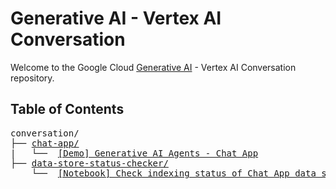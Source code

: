 # Generative AI - Vertex AI Conversation

Welcome to the Google Cloud [Generative AI](https://cloud.google.com/ai/generative-ai/) - Vertex AI Conversation repository.

## Table of Contents
<!-- markdownlint-disable MD033 -->
<pre>
conversation/
├── <a href="chat-app">chat-app/</a>
|   └──  <a href="chat-app">[Demo] Generative AI Agents - Chat App</a>
├── <a href="data-store-status-checker">data-store-status-checker/</a>
    └──  <a href="data-store-status-checker/data_store_checker.ipynb">[Notebook] Check indexing status of Chat App data store</a>
</pre>
